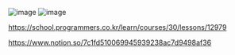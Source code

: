 ![image](https://user-images.githubusercontent.com/84365977/184542472-2cb5924b-5c76-4585-89e2-26ec5572fd7e.png)
![image](https://user-images.githubusercontent.com/84365977/184542476-13952cc5-3399-4ada-b74d-ac76965c88da.png)


https://school.programmers.co.kr/learn/courses/30/lessons/12979

https://www.notion.so/7c1fd510069945939238ac7d9498af36
